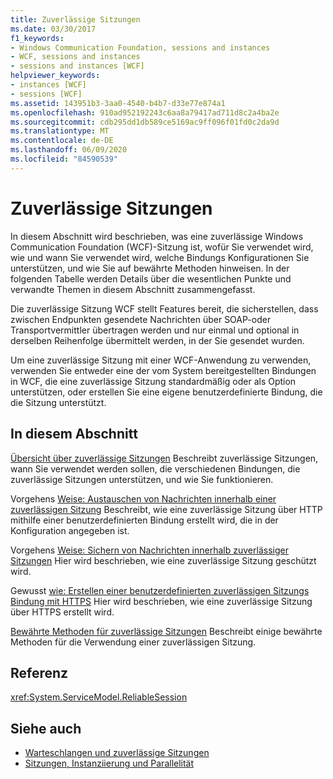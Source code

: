 ```yaml
---
title: Zuverlässige Sitzungen
ms.date: 03/30/2017
f1_keywords:
- Windows Communication Foundation, sessions and instances
- WCF, sessions and instances
- sessions and instances [WCF]
helpviewer_keywords:
- instances [WCF]
- sessions [WCF]
ms.assetid: 143951b3-3aa0-4540-b4b7-d33e77e874a1
ms.openlocfilehash: 910ad952192243c6aa8a79417ad711d8c2a4ba2e
ms.sourcegitcommit: cdb295dd1db589ce5169ac9ff096f01fd0c2da9d
ms.translationtype: MT
ms.contentlocale: de-DE
ms.lasthandoff: 06/09/2020
ms.locfileid: "84590539"
---
```

# <a name="reliable-sessions"></a>Zuverlässige Sitzungen

In diesem Abschnitt wird beschrieben, was eine zuverlässige Windows Communication Foundation (WCF)-Sitzung ist, wofür Sie verwendet wird, wie und wann Sie verwendet wird, welche Bindungs Konfigurationen Sie unterstützen, und wie Sie auf bewährte Methoden hinweisen. In der folgenden Tabelle werden Details über die wesentlichen Punkte und verwandte Themen in diesem Abschnitt zusammengefasst.

Die zuverlässige Sitzung WCF stellt Features bereit, die sicherstellen, dass zwischen Endpunkten gesendete Nachrichten über SOAP-oder Transportvermittler übertragen werden und nur einmal und optional in derselben Reihenfolge übermittelt werden, in der Sie gesendet wurden.

Um eine zuverlässige Sitzung mit einer WCF-Anwendung zu verwenden, verwenden Sie entweder eine der vom System bereitgestellten Bindungen in WCF, die eine zuverlässige Sitzung standardmäßig oder als Option unterstützen, oder erstellen Sie eine eigene benutzerdefinierte Bindung, die die Sitzung unterstützt.

## <a name="in-this-section"></a>In diesem Abschnitt

[Übersicht über zuverlässige Sitzungen](reliable-sessions-overview.md) Beschreibt zuverlässige Sitzungen, wann Sie verwendet werden sollen, die verschiedenen Bindungen, die zuverlässige Sitzungen unterstützen, und wie Sie funktionieren.

Vorgehens [Weise: Austauschen von Nachrichten innerhalb einer zuverlässigen Sitzung](how-to-exchange-messages-within-a-reliable-session.md) Beschreibt, wie eine zuverlässige Sitzung über HTTP mithilfe einer benutzerdefinierten Bindung erstellt wird, die in der Konfiguration angegeben ist.

Vorgehens [Weise: Sichern von Nachrichten innerhalb zuverlässiger Sitzungen](how-to-secure-messages-within-reliable-sessions.md) Hier wird beschrieben, wie eine zuverlässige Sitzung geschützt wird.

Gewusst [wie: Erstellen einer benutzerdefinierten zuverlässigen Sitzungs Bindung mit HTTPS](how-to-create-a-custom-reliable-session-binding-with-https.md) Hier wird beschrieben, wie eine zuverlässige Sitzung über HTTPS erstellt wird.

[Bewährte Methoden für zuverlässige Sitzungen](best-practices-for-reliable-sessions.md) Beschreibt einige bewährte Methoden für die Verwendung einer zuverlässigen Sitzung.

## <a name="reference"></a>Referenz

<xref:System.ServiceModel.ReliableSession>

## <a name="see-also"></a>Siehe auch

- [Warteschlangen und zuverlässige Sitzungen](queues-and-reliable-sessions.md)
- [Sitzungen, Instanziierung und Parallelität](sessions-instancing-and-concurrency.md)
